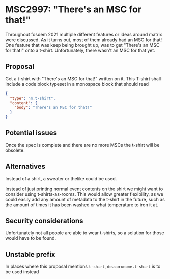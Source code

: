 # MSC2997: "There's an MSC for that!"

Throughout fosdem 2021 multiple different features or ideas around matrix were discussed. As it turns
out, most of them already had an MSC for that! One feature that was keep being brought up, was to get
"There's an MSC for that!" onto a t-shirt. Unfortunately, there wasn't an MSC for that yet.

## Proposal

Get a t-shirt with "There's an MSC for that!" written on it. This T-shirt shall include a code block
typeset in a monospace block that should read
```json
{
  "type": "m.t-shirt",
  "content": {
    "body": "There's an MSC for that!"
  }
}
```
## Potential issues

Once the spec is complete and there are no more MSCs the t-shirt will be obsolete.

## Alternatives

Instead of a shirt, a sweater or thelike could be used.

Instead of just printing normal event contents on the shirt we might want to consider using
t-shirts-as-rooms. This would allow greater flexibility, as we could easily add any amount of metadata
to the t-shirt in the future, such as the amount of times it has been washed or what temperature to
iron it at.

## Security considerations

Unfortunately not all people are able to wear t-shirts, so a solution for those would have to be
found.

## Unstable prefix

In places where this proposal mentions `t-shirt`, `de.sorunome.t-shirt` is to be used instead
